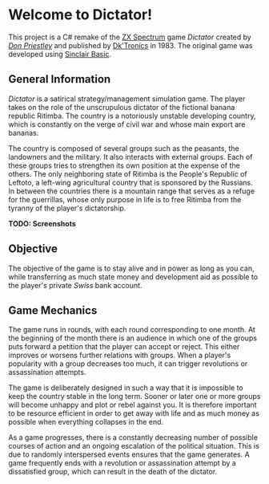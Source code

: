 # Welcome to Dictator!

This project is a C# remake of the [ZX Spectrum](https://en.wikipedia.org/wiki/ZX_Spectrum "ZX Spectrum") game *Dictator* created
by _[Don Priestley](https://en.wikipedia.org/wiki/Don_Priestley)_ and published by [Dk'Tronics](https://en.wikipedia.org/wiki/DK%27Tronics "Dk'Tronics")
in 1983. The original game was developed using [Sinclair Basic](https://en.wikipedia.org/wiki/Sinclair_BASIC).

## General Information
_Dictator_ is a satirical strategy/management simulation game. The player takes on the role of the unscrupulous dictator of the
fictional banana republic Ritimba. The country is a notoriously unstable developing country, which is constantly on the verge
of civil war and whose main export are bananas.

The country is composed of several groups such as the peasants, the landowners and the military. It also interacts with external
groups. Each of these groups tries to strengthen its own position at the expense of the others. The only neighboring state of Ritimba
is the People's Republic of Leftoto, a left-wing agricultural country that is sponsored by the Russians. In between the countries
there is a mountain range that serves as a refuge for the guerrillas, whose only purpose in life is to free Ritimba from the tyranny
of the player's dictatorship.

**TODO: Screenshots**

## Objective
The objective of the game is to stay alive and in power as long as you can, while transferring as much state money and development
aid as possible to the player's private *Swiss* bank account.

## Game Mechanics
The game runs in rounds, with each round corresponding to one month. At the beginning of the month there is an audience in which one
of the groups puts forward a petition that the player can accept or reject. This either improves or worsens further relations with
groups. When a player's popularity with a group decreases too much, it can trigger revolutions or assassination attempts.

The game is deliberately designed in such a way that it is impossible to keep the country stable in the long term. Sooner or later
one or more groups will become unhappy and plot or rebel against you. It is therefore important to be resource efficient in order to
get away with life and as much money as possible when everything collapses in the end.  

As a game progresses, there is a constantly decreasing number of possible courses of action and an ongoing escalation of the political
situation. This is due to randomly interspersed events ensures that the game generates. A game frequently ends with a revolution or
assassination attempt by a dissatisfied group, which can result in the death of the dictator.
